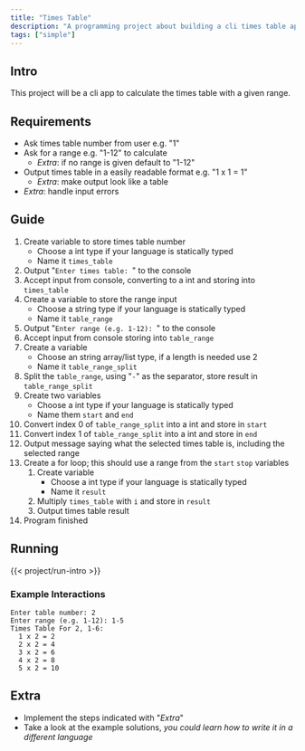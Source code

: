 ```yaml
---
title: "Times Table"
description: "A programming project about building a cli times table app"
tags: ["simple"]
---
```

## Intro
This project will be a cli app to calculate the times table with a given range.


## Requirements
- Ask times table number from user e.g. "1"
- Ask for a range e.g. "1-12" to calculate
  - *Extra*: if no range is given default to "1-12"
- Output times table in a easily readable format e.g. "1 x 1 = 1"
  - *Extra*: make output look like a table
- *Extra*: handle input errors


## Guide
1. Create variable to store times table number
    -  Choose a int type if your language is statically typed
    -  Name it `times_table`
2. Output "`Enter times table: `" to the console
3. Accept input from console, converting to a int and storing into `times_table`
4. Create a variable to store the range input
    - Choose a string type if your language is statically typed
    - Name it `table_range`
5. Output "`Enter range (e.g. 1-12): `" to the console
6. Accept input from console storing into `table_range`
7. Create a variable
    - Choose an string array/list type, if a length is needed use 2
    - Name it `table_range_split`
8. Split the `table_range`, using "`-`" as the separator, store result in `table_range_split`
9. Create two variables
   - Choose a int type if your language is statically typed
   - Name them `start` and `end`
10. Convert index 0 of `table_range_split` into a int and store in `start`
11. Convert index 1 of `table_range_split` into a int and store in `end`
12. Output message saying what the selected times table is, including the selected range
13. Create a for loop; this should use a range from the `start` `stop` variables
    1.  Create variable
        - Choose a int type if your language is statically typed
        - Name it `result`
    2. Multiply `times_table` with `i` and store in `result`
    3. Output times table result
14. Program finished


## Running
{{< project/run-intro >}}

### Example Interactions
```
Enter table number: 2
Enter range (e.g. 1-12): 1-5
Times Table For 2, 1-6:
  1 x 2 = 2
  2 x 2 = 4
  3 x 2 = 6
  4 x 2 = 8
  5 x 2 = 10
```


## Extra
- Implement the steps indicated with "*Extra*"
- Take a look at the example solutions, *you could learn how to write it in a different language*
